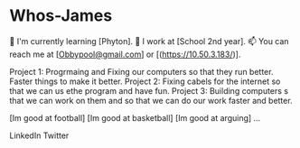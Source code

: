 # Whos-James
🌱 I'm currently learning [Phyton].
💼 I work at [School 2nd year].
📫 You can reach me at [Obbypool@gmail.com] or [(https://10.50.3.183/)].

Project 1: Progrmaing and Fixing our computers so that they run better. Faster things to make it better.
Project 2: Fixing cabels for the internet so that we can us ethe program and have fun.
Project 3: Building computers s that we can work on them and so that we can do our work faster and better.

[Im good at football]
[Im good at basketball]
[Im good at arguing]
...

LinkedIn
Twitter
